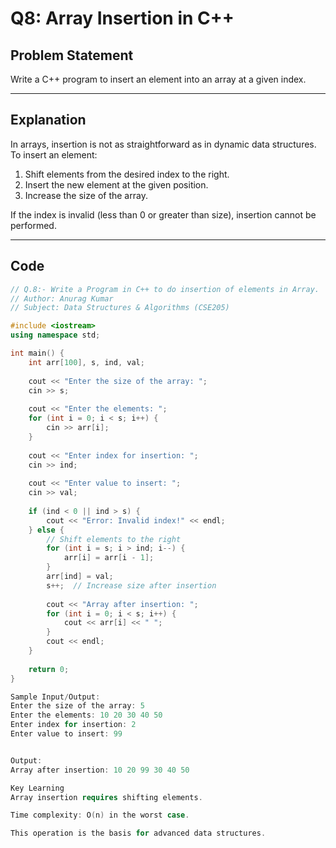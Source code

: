 # Q8: Array Insertion in C++

## Problem Statement
Write a C++ program to insert an element into an array at a given index.

---

## Explanation
In arrays, insertion is not as straightforward as in dynamic data structures.  
To insert an element:
1. Shift elements from the desired index to the right.
2. Insert the new element at the given position.
3. Increase the size of the array.

If the index is invalid (less than 0 or greater than size), insertion cannot be performed.

---

## Code

```cpp
// Q.8:- Write a Program in C++ to do insertion of elements in Array.
// Author: Anurag Kumar
// Subject: Data Structures & Algorithms (CSE205)

#include <iostream>
using namespace std;

int main() {
    int arr[100], s, ind, val;
    
    cout << "Enter the size of the array: ";
    cin >> s;
    
    cout << "Enter the elements: ";
    for (int i = 0; i < s; i++) {
        cin >> arr[i];
    }
    
    cout << "Enter index for insertion: ";
    cin >> ind;
    
    cout << "Enter value to insert: ";
    cin >> val;
    
    if (ind < 0 || ind > s) {
        cout << "Error: Invalid index!" << endl;
    } else {
        // Shift elements to the right
        for (int i = s; i > ind; i--) {
            arr[i] = arr[i - 1];
        }
        arr[ind] = val;
        s++;  // Increase size after insertion
        
        cout << "Array after insertion: ";
        for (int i = 0; i < s; i++) {
            cout << arr[i] << " ";
        }
        cout << endl;
    }
    
    return 0;
}

Sample Input/Output:
Enter the size of the array: 5
Enter the elements: 10 20 30 40 50
Enter index for insertion: 2
Enter value to insert: 99


Output:
Array after insertion: 10 20 99 30 40 50

Key Learning
Array insertion requires shifting elements.

Time complexity: O(n) in the worst case.

This operation is the basis for advanced data structures.


